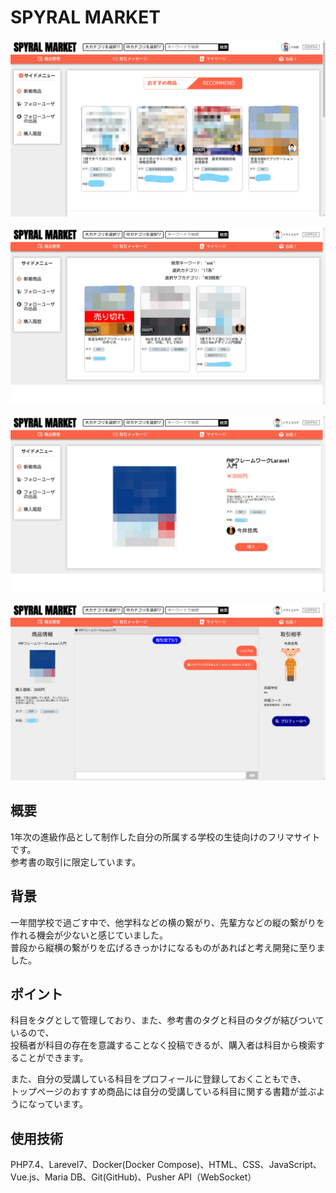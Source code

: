 # SPYRAL MARKET
![site_home](readme_images/site_home.png)

![site_home](readme_images/site_search.png)

![site_home](readme_images/site_item_detail.png)

![site_home](readme_images/site_item_transaction.png)

## 概要
1年次の進級作品として制作した自分の所属する学校の生徒向けのフリマサイトです。  
参考書の取引に限定しています。

## 背景
一年間学校で過ごす中で、他学科などの横の繋がり、先輩方などの縦の繋がりを作れる機会が少ないと感じていました。  
普段から縦横の繋がりを広げるきっかけになるものがあればと考え開発に至りました。

## ポイント
科目をタグとして管理しており、また、参考書のタグと科目のタグが結びついているので、  
投稿者が科目の存在を意識することなく投稿できるが、購入者は科目から検索することができます。  

また、自分の受講している科目をプロフィールに登録しておくこともでき、  
トップページのおすすめ商品には自分の受講している科目に関する書籍が並ぶようになっています。

## 使用技術
PHP7.4、Larevel7、Docker(Docker Compose)、HTML、CSS、JavaScript、Vue.js、Maria DB、Git(GitHub)、Pusher API（WebSocket）  
